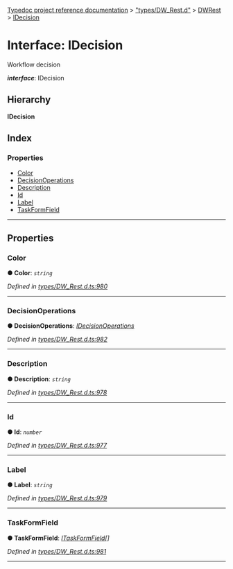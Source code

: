 [Typedoc project reference documentation](../README.md) > ["types/DW_Rest.d"](../modules/_types_dw_rest_d_.md) > [DWRest](../modules/_types_dw_rest_d_.dwrest.md) > [IDecision](../interfaces/_types_dw_rest_d_.dwrest.idecision.md)

# Interface: IDecision

Workflow decision

*__interface__*: IDecision

## Hierarchy

**IDecision**

## Index

### Properties

* [Color](_types_dw_rest_d_.dwrest.idecision.md#color)
* [DecisionOperations](_types_dw_rest_d_.dwrest.idecision.md#decisionoperations)
* [Description](_types_dw_rest_d_.dwrest.idecision.md#description)
* [Id](_types_dw_rest_d_.dwrest.idecision.md#id)
* [Label](_types_dw_rest_d_.dwrest.idecision.md#label)
* [TaskFormField](_types_dw_rest_d_.dwrest.idecision.md#taskformfield)

---

## Properties

<a id="color"></a>

###  Color

**● Color**: *`string`*

*Defined in [types/DW_Rest.d.ts:980](https://github.com/DocuWare/REST-Sample-TS/blob/0222c3e/src/types/DW_Rest.d.ts#L980)*

___
<a id="decisionoperations"></a>

###  DecisionOperations

**● DecisionOperations**: *[IDecisionOperations](_types_dw_rest_d_.dwrest.idecisionoperations.md)*

*Defined in [types/DW_Rest.d.ts:982](https://github.com/DocuWare/REST-Sample-TS/blob/0222c3e/src/types/DW_Rest.d.ts#L982)*

___
<a id="description"></a>

###  Description

**● Description**: *`string`*

*Defined in [types/DW_Rest.d.ts:978](https://github.com/DocuWare/REST-Sample-TS/blob/0222c3e/src/types/DW_Rest.d.ts#L978)*

___
<a id="id"></a>

###  Id

**● Id**: *`number`*

*Defined in [types/DW_Rest.d.ts:977](https://github.com/DocuWare/REST-Sample-TS/blob/0222c3e/src/types/DW_Rest.d.ts#L977)*

___
<a id="label"></a>

###  Label

**● Label**: *`string`*

*Defined in [types/DW_Rest.d.ts:979](https://github.com/DocuWare/REST-Sample-TS/blob/0222c3e/src/types/DW_Rest.d.ts#L979)*

___
<a id="taskformfield"></a>

###  TaskFormField

**● TaskFormField**: *[ITaskFormField](_types_dw_rest_d_.dwrest.itaskformfield.md)[]*

*Defined in [types/DW_Rest.d.ts:981](https://github.com/DocuWare/REST-Sample-TS/blob/0222c3e/src/types/DW_Rest.d.ts#L981)*

___

